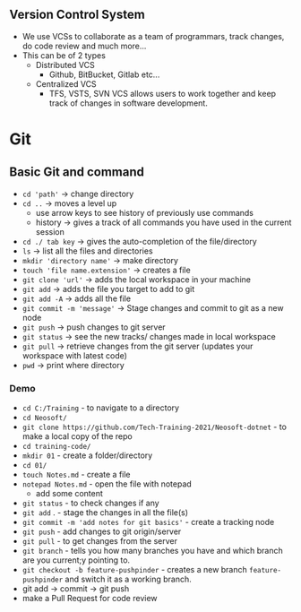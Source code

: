 ## Version Control System
- We use VCSs to collaborate as a team of programmars, track changes, do code review and much more...
- This can be of 2 types
	- Distributed VCS
		- Github, BitBucket, Gitlab etc...
	- Centralized VCS
		- TFS, VSTS, SVN
VCS allows users to work together and keep track of changes in software development.
# Git
## Basic Git and command
- `cd 'path'` -> change directory
- `cd ..` -> moves a level up
	- use arrow keys to see history of previously use commands
	- history -> gives a track of all commands you have used in the current session
- `cd ./ tab key` -> gives the auto-completion of the file/directory
- `ls` -> list all the files and directories
- `mkdir 'directory name'` -> make directory
- `touch 'file name.extension'` -> creates a file
- `git clone 'url'` -> adds the local workspace in your machine
- `git add` -> adds the file you target to add to git
- `git add -A` -> adds all the file
- `git commit -m 'message'` -> Stage changes and commit to git as a new node
- `git push` -> push changes to git server
- `git status` -> see the new tracks/ changes made in local workspace
- `git pull` -> retrieve changes from the git server (updates your workspace with latest code)
- `pwd` -> print where directory

### Demo	
- `cd C:/Training`   - to navigate to a directory
- `cd Neosoft/`
- `git clone https://github.com/Tech-Training-2021/Neosoft-dotnet` - to make a local copy of the repo
- `cd training-code/`
- `mkdir 01` - create a folder/directory
- `cd 01/`
- `touch Notes.md` - create a file
- `notepad Notes.md` - open the file with notepad
	- add some content
- `git status` - to check changes if any
- `git add` . - stage the changes in all the file(s)
- `git commit -m 'add notes for git basics'` - create a tracking node
- `git push` - add changes to git origin/server
- `git pull` - to get changes from the server
- `git branch` - tells you how many branches you have and which branch are you current;y pointing to.
- `git checkout -b feature-pushpinder` - creates a new branch `feature-pushpinder` and switch it as a working branch.
- git add -> commit -> git push
- make a Pull Request for code review


